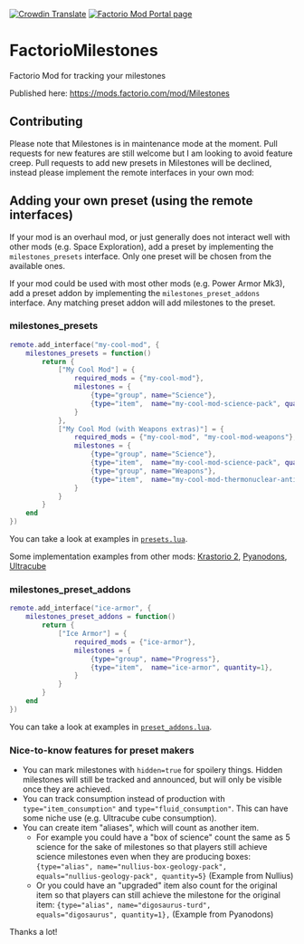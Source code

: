 [![Crowdin Translate](https://img.shields.io/badge/Crowdin-Translate-brightgreen)](https://crowdin.com/project/factorio-mods-localization) [![Factorio Mod Portal page](https://img.shields.io/badge/dynamic/json?color=orange&label=Factorio&query=downloads_count&suffix=%20downloads&url=https%3A%2F%2Fmods.factorio.com%2Fapi%2Fmods%2FMilestones)](https://mods.factorio.com/mod/Milestones)

# FactorioMilestones
Factorio Mod for tracking your milestones

Published here: https://mods.factorio.com/mod/Milestones

## Contributing

Please note that Milestones is in maintenance mode at the moment. Pull requests for new features are still welcome but I am looking to avoid feature creep.
Pull requests to add new presets in Milestones will be declined, instead please implement the remote interfaces in your own mod:

## Adding your own preset (using the remote interfaces)

If your mod is an overhaul mod, or just generally does not interact well with other mods (e.g. Space Exploration), add a preset by implementing the `milestones_presets` interface. Only one preset will be chosen from the available ones.

If your mod could be used with most other mods (e.g. Power Armor Mk3), add a preset addon by implementing the `milestones_preset_addons` interface. Any matching preset addon will add milestones to the preset.

### milestones_presets

```lua
remote.add_interface("my-cool-mod", {
    milestones_presets = function()
        return {
            ["My Cool Mod"] = {
                required_mods = {"my-cool-mod"},
                milestones = {
                    {type="group", name="Science"},
                    {type="item",  name="my-cool-mod-science-pack", quantity=1},
                }
            },
            ["My Cool Mod (with Weapons extras)"] = {
                required_mods = {"my-cool-mod", "my-cool-mod-weapons"},
                milestones = {
                    {type="group", name="Science"},
                    {type="item",  name="my-cool-mod-science-pack", quantity=1},
                    {type="group", name="Weapons"},
                    {type="item",  name="my-cool-mod-thermonuclear-antimatter-atomic-plasma-multibarrel-automatic-rocket-rifle", quantity=1},
                }
            }
        }
    end
})
```

You can take a look at examples in [`presets.lua`](presets/presets.lua).

Some implementation examples from other mods: [Krastorio 2](https://codeberg.org/raiguard/Krastorio2/src/commit/7c944c115637d21b87ef58db1d5fe4a0a0d29677/scripts/milestones.lua), [Pyanodons](https://github.com/pyanodon/pycoalprocessing/blob/abbdb642c2058c3975dc238ff7cdb7008c1f5968/scripts/milestones.lua), [Ultracube](https://github.com/grandseiken/factorio-ultracube/blob/953b3a4be47601877db16b3124cba20a1dd20319/scripts/milestones.lua)

### milestones_preset_addons

```lua
remote.add_interface("ice-armor", {
    milestones_preset_addons = function()
        return {
            ["Ice Armor"] = {
                required_mods = {"ice-armor"},
                milestones = {
                    {type="group", name="Progress"},
                    {type="item",  name="ice-armor", quantity=1},
                }
            }
        }
    end
})
```

You can take a look at examples in [`preset_addons.lua`](presets/preset_addons.lua).

### Nice-to-know features for preset makers

* You can mark milestones with `hidden=true` for spoilery things. Hidden milestones will still be tracked and announced, but will only be visible once they are achieved.
* You can track consumption instead of production with `type="item_consumption"` and `type="fluid_consumption"`. This can have some niche use (e.g. Ultracube cube consumption).
* You can create item "aliases", which will count as another item. 
  * For example you could have a "box of science" count the same as 5 science for the sake of milestones so that players still achieve science milestones even when they are producing boxes: `{type="alias", name="nullius-box-geology-pack", equals="nullius-geology-pack", quantity=5}` (Example from Nullius)
  * Or you could have an "upgraded" item also count for the original item so that players can still achieve the milestone for the original item: `{type="alias", name="digosaurus-turd", equals="digosaurus", quantity=1},` (Example from Pyanodons)


Thanks a lot!
